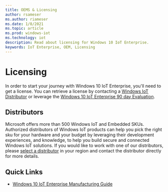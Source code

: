 ```yaml
---
title: OEMS & Licensing
author: rsameser
ms.author: riameser
ms.date: 1/8/2021
ms.topic: article
ms.prod: windows-iot
ms.technology: iot
description: Read about licensing for Windows 10 IoT Enterprise.
keywords: IoT Enterprise, OEM, Licensing
---
```

# Licensing
In order to start your journey with Windows 10 IoT Enterprise, you'll need to get a license. You can retrieve a license by contacting a [Windows IoT Distributor](https://aka.ms/IoTDistributorList) or leverage the [Windows 10 IoT Enterprise 90 day Evaluation](https://www.microsoft.com/evalcenter/evaluate-windows-10-enterprise).

## Distributors
Microsoft offers more than 500 Windows IoT and Embedded SKUs. Authorized distributors of Windows IoT products can help you pick the right sku for your hardware and your budget by leveraging their development experiences, and knowledge, to help you build secure and connected Windows IoT solutions. If you would like to work with one of our distributors, please [select a distributor](https://aka.ms/IoTDistributorList) in your region and contact the distributor directly for more details.


## Quick Links
* [Windows 10 IoT Enterprise Manufacturing Guide](https://docs.microsoft.com/windows-hardware/manufacture/desktop/iot-ent-overview)
